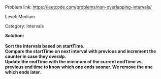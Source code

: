 Problem link: https://leetcode.com/problems/non-overlapping-intervals/

Level: Medium

Category: Intervals

<b>Solution: <br><br>Sort the intervals based on startTime. 
<br>Compare the startTime on next interval with previous and increment the counter in case they overalp. 
<br>Update the endTime with the minimum of the current endTime vs. previous end time to know which one ends sooner. We remove the one which ends later. 
